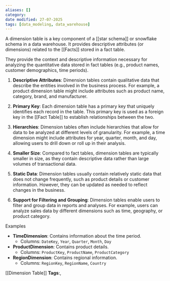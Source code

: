 ```yaml
---
aliases: []
category:
date modified: 27-07-2025
tags: [data_modeling, data_warehouse]
---
```

A dimension table is a key component of a [[star schema]] or snowflake schema in a data warehouse. It provides descriptive attributes (or dimensions) related to the [[Facts]] stored in a fact table.

They provide the context and descriptive information necessary for analyzing the quantitative data stored in fact tables (e.g., product names, customer demographics, time periods).

1. **Descriptive Attributes**: Dimension tables contain qualitative data that describe the entities involved in the business process. For example, a product dimension table might include attributes such as product name, category, brand, and manufacturer.

2. **Primary Key**: Each dimension table has a primary key that uniquely identifies each record in the table. This primary key is used as a foreign key in the [[Fact Table]] to establish relationships between the two.

3. **Hierarchies**: Dimension tables often include hierarchies that allow for data to be analyzed at different levels of granularity. For example, a time dimension might include attributes for year, quarter, month, and day, allowing users to drill down or roll up in their analysis.

4. **Smaller Size**: Compared to fact tables, dimension tables are typically smaller in size, as they contain descriptive data rather than large volumes of transactional data.

5. **Static Data**: Dimension tables usually contain relatively static data that does not change frequently, such as product details or customer information. However, they can be updated as needed to reflect changes in the business.

6. **Support for Filtering and Grouping**: Dimension tables enable users to filter and group data in reports and analyses. For example, users can analyze sales data by different dimensions such as time, geography, or product category.

Examples
  - **TimeDimension**: Contains information about the time period.
    - Columns: `DateKey`, `Year`, `Quarter`, `Month`, `Day`
  - **ProductDimension**: Contains product details.
    - Columns: `ProductKey`, `ProductName`, `ProductCategory`
  - **RegionDimension**: Contains regional information.
    - Columns: `RegionKey`, `RegionName`, `Country`





[[Dimension Table]]
   **Tags**:,